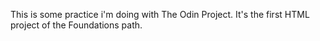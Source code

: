 This is some practice i'm doing with The Odin Project.
It's the first HTML project of the Foundations path.